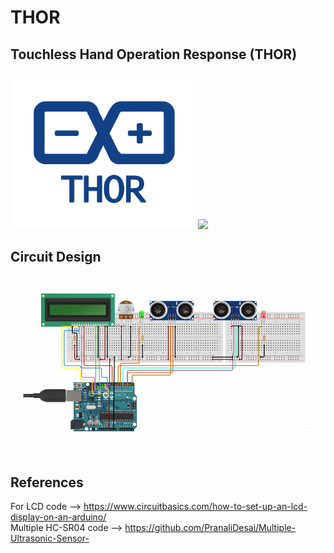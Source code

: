 # THOR
## Touchless Hand Operation Response (THOR)
<p align="left">
  <img width="300" src="/images/logo.png"><img width="400" src="/images/sample.gif">
</p>

## Circuit Design

<p align="left">
  <img width="800" src="/images/circuit.png">
</p>

## References

For LCD code --> https://www.circuitbasics.com/how-to-set-up-an-lcd-display-on-an-arduino/ <br />
Multiple HC-SR04 code --> https://github.com/PranaliDesai/Multiple-Ultrasonic-Sensor-
